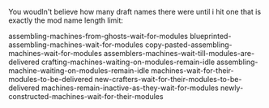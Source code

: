 You woudln't believe how many draft names there were until i hit one that is exactly the mod name length limit:

assembling-machines-from-ghosts-wait-for-modules
blueprinted-assembling-machines-wait-for-modules
copy-pasted-assembling-machines-wait-for-modules
assemblers-machines-wait-till-modules-are-delivered
crafting-machines-waiting-on-modules-remain-idle
assembling-machine-waiting-on-modules-remain-idle
machines-wait-for-their-modules-to-be-delivered
new-crafters-wait-for-their-modules-to-be-delivered
machines-remain-inactive-as-they-wait-for-modules
newly-constructed-machines-wait-for-their-modules
